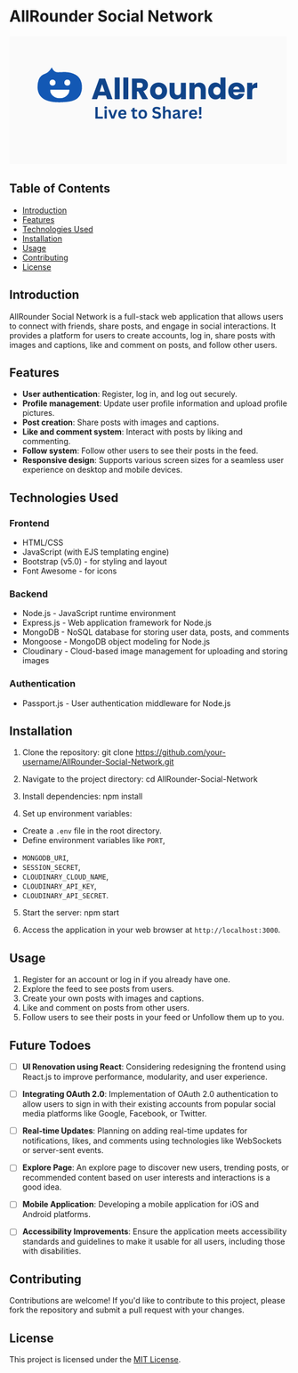 # AllRounder Social Network

![AllRounder Social Network Logo](public/imgs/AllRounder-smaller.png)

## Table of Contents

- [Introduction](#introduction)
- [Features](#features)
- [Technologies Used](#technologies-used)
- [Installation](#installation)
- [Usage](#usage)
- [Contributing](#contributing)
- [License](#license)

## Introduction

AllRounder Social Network is a full-stack web application that allows users to connect with friends, share posts, and engage in social interactions. It provides a platform for users to create accounts, log in, share posts with images and captions, like and comment on posts, and follow other users.

## Features

- **User authentication**: Register, log in, and log out securely.
- **Profile management**: Update user profile information and upload profile pictures.
- **Post creation**: Share posts with images and captions.
- **Like and comment system**: Interact with posts by liking and commenting.
- **Follow system**: Follow other users to see their posts in the feed.
- **Responsive design**: Supports various screen sizes for a seamless user experience on desktop and mobile devices.

## Technologies Used

### Frontend
- HTML/CSS
- JavaScript (with EJS templating engine)
- Bootstrap (v5.0) - for styling and layout
- Font Awesome - for icons

### Backend
- Node.js - JavaScript runtime environment
- Express.js - Web application framework for Node.js
- MongoDB - NoSQL database for storing user data, posts, and comments
- Mongoose - MongoDB object modeling for Node.js
- Cloudinary - Cloud-based image management for uploading and storing images

### Authentication
- Passport.js - User authentication middleware for Node.js

## Installation

1. Clone the repository:
git clone https://github.com/your-username/AllRounder-Social-Network.git

2. Navigate to the project directory:
cd AllRounder-Social-Network

3. Install dependencies:
npm install

4. Set up environment variables:
- Create a `.env` file in the root directory.
- Define environment variables like `PORT`, 
* `MONGODB_URI`, 
* `SESSION_SECRET`, 
* `CLOUDINARY_CLOUD_NAME`, 
* `CLOUDINARY_API_KEY`,
* `CLOUDINARY_API_SECRET`.

5. Start the server:
npm start

6. Access the application in your web browser at `http://localhost:3000`.

## Usage

1. Register for an account or log in if you already have one.
2. Explore the feed to see posts from users.
3. Create your own posts with images and captions.
4. Like and comment on posts from other users.
5. Follow  users to see their posts in your feed or Unfollow them up to you.

## Future Todoes

- [ ] **UI Renovation using React**: Considering redesigning the frontend using React.js to improve performance, modularity, and user experience.
  
- [ ] **Integrating OAuth 2.0**: Implementation of OAuth 2.0 authentication to allow users to sign in with their existing accounts from popular social media platforms like Google, Facebook, or Twitter.

- [ ] **Real-time Updates**: Planning on adding real-time updates for notifications, likes, and comments using technologies like WebSockets or server-sent events.

- [ ] **Explore Page**: An explore page to discover new users, trending posts, or recommended content based on user interests and interactions is a good idea.

- [ ] **Mobile Application**: Developing a mobile application for iOS and Android platforms.

- [ ] **Accessibility Improvements**: Ensure the application meets accessibility standards and guidelines to make it usable for all users, including those with disabilities.


## Contributing

Contributions are welcome! If you'd like to contribute to this project, please fork the repository and submit a pull request with your changes.

## License

This project is licensed under the [MIT License](LICENSE).
